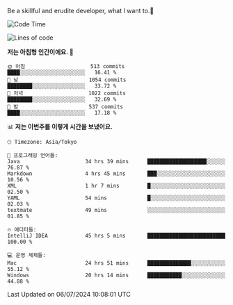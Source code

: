 Be a skillful and erudite developer, what I want to.👶

<!--START_SECTION:waka-->
![Code Time](http://img.shields.io/badge/Code%20Time-1%2C018%20hrs%2016%20mins-blue)

![Lines of code](https://img.shields.io/badge/%EC%A0%80%EB%8A%94%20%EC%97%AC%ED%83%9C%EA%B9%8C%EC%A7%80%20-2.6%20million%20%EC%A4%84%EC%9D%98%20%EC%BD%94%EB%93%9C%EB%A5%BC%20%EC%9E%91%EC%84%B1%ED%96%88%EC%96%B4%EC%9A%94.-blue)

**저는 아침형 인간이에요. 🐤** 

```text
🌞 아침                     513 commits         ████░░░░░░░░░░░░░░░░░░░░░   16.41 % 
🌆 낮　                     1054 commits        ████████░░░░░░░░░░░░░░░░░   33.72 % 
🌃 저녁                     1022 commits        ████████░░░░░░░░░░░░░░░░░   32.69 % 
🌙 밤　                     537 commits         ████░░░░░░░░░░░░░░░░░░░░░   17.18 % 
```


📊 **저는 이번주를 이렇게 시간을 보냈어요.** 

```text
🕑︎ Timezone: Asia/Tokyo

💬 프로그래밍 언어들: 
Java                     34 hrs 39 mins      ███████████████████░░░░░░   76.87 % 
Markdown                 4 hrs 45 mins       ███░░░░░░░░░░░░░░░░░░░░░░   10.56 % 
XML                      1 hr 7 mins         █░░░░░░░░░░░░░░░░░░░░░░░░   02.50 % 
YAML                     54 mins             █░░░░░░░░░░░░░░░░░░░░░░░░   02.03 % 
textmate                 49 mins             ░░░░░░░░░░░░░░░░░░░░░░░░░   01.85 % 

🔥 에디터들: 
IntelliJ IDEA            45 hrs 5 mins       █████████████████████████   100.00 % 

💻 운영 체제들: 
Mac                      24 hrs 51 mins      ██████████████░░░░░░░░░░░   55.12 % 
Windows                  20 hrs 14 mins      ███████████░░░░░░░░░░░░░░   44.88 % 
```


 Last Updated on 06/07/2024 10:08:01 UTC
<!--END_SECTION:waka-->
